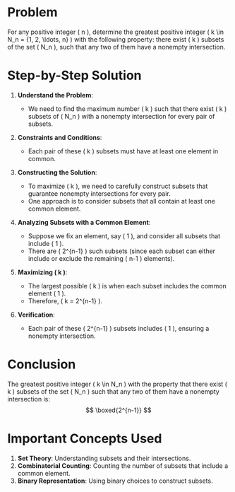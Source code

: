 # Problem
For any positive integer \( n \), determine the greatest positive integer \( k \in N_n = \{1, 2, \ldots, n\} \) with the following property: there exist \( k \) subsets of the set \( N_n \), such that any two of them have a nonempty intersection.

# Step-by-Step Solution

1. **Understand the Problem**:
    - We need to find the maximum number \( k \) such that there exist \( k \) subsets of \( N_n \) with a nonempty intersection for every pair of subsets.

2. **Constraints and Conditions**:
    - Each pair of these \( k \) subsets must have at least one element in common.

3. **Constructing the Solution**:
    - To maximize \( k \), we need to carefully construct subsets that guarantee nonempty intersections for every pair.
    - One approach is to consider subsets that all contain at least one common element.

4. **Analyzing Subsets with a Common Element**:
    - Suppose we fix an element, say \( 1 \), and consider all subsets that include \( 1 \).
    - There are \( 2^{n-1} \) such subsets (since each subset can either include or exclude the remaining \( n-1 \) elements).

5. **Maximizing \( k \)**:
    - The largest possible \( k \) is when each subset includes the common element \( 1 \).
    - Therefore, \( k = 2^{n-1} \).

6. **Verification**:
    - Each pair of these \( 2^{n-1} \) subsets includes \( 1 \), ensuring a nonempty intersection.

# Conclusion
The greatest positive integer \( k \in N_n \) with the property that there exist \( k \) subsets of the set \( N_n \) such that any two of them have a nonempty intersection is:
$$
\boxed{2^{n-1}}
$$

# Important Concepts Used
1. **Set Theory**: Understanding subsets and their intersections.
2. **Combinatorial Counting**: Counting the number of subsets that include a common element.
3. **Binary Representation**: Using binary choices to construct subsets.


